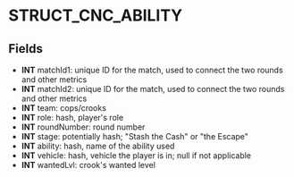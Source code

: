 # STRUCT_CNC_ABILITY

## Fields
* **INT** matchId1: unique ID for the match, used to connect the two rounds and other metrics
* **INT** matchId2: unique ID for the match, used to connect the two rounds and other metrics
* **INT** team: cops/crooks
* **INT** role: hash, player's role
* **INT** roundNumber: round number
* **INT** stage: potentially hash; "Stash the Cash" or "the Escape"
* **INT** ability: hash, name of the ability used
* **INT** vehicle: hash, vehicle the player is in; null if not applicable
* **INT** wantedLvl: crook's wanted level